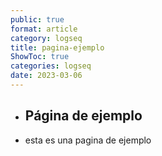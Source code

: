 ```yaml
---
public: true
format: article
category: logseq
title: pagina-ejemplo
ShowToc: true
categories: logseq
date: 2023-03-06
---
```


- ## Página de ejemplo
- esta es una pagina de ejemplo